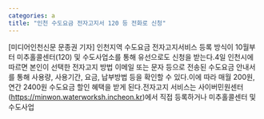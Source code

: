 ```yaml
---
categories: a
title: "인천 수도요금 전자고지서 120 등 전화로 신청"
---
```

[미디어인천신문 문종권 기자] 인천지역 수도요금 전자고지서비스 등록 방식이 10월부터 미추홀콜센터(120) 및 수도사업소를 통해 유선으로도 신청을 받는다.4일 인천시에 따르면 본인이 선택한 전자고지 방법 이메일 또는 문자 등으로 전송된 수도요금 안내서를 통해 사용량, 사용기간, 요금, 납부방법 등을 확인할 수 있다.이에 따라 매월 200원, 연간 2400원 수도요금 할인 혜택을 받게 된다.전자고지 서비스는 사이버민원센터(https://minwon.waterworksh.incheon.kr)에서 직접 등록하거나 미추홀콜센터 및 수도사업